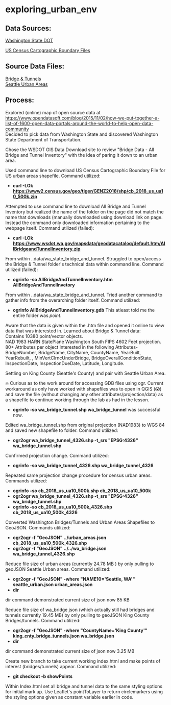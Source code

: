 # exploring_urban_env

## Data Sources:  
[Washington State DOT](https://www.wsdot.wa.gov/mapsdata/geodatacatalog/default.htm)  

[US Census Cartographic Boundary Files](https://www.census.gov/geographies/mapping-files/time-series/geo/carto-boundary-file.html)   


## Source Data Files:  
[Bridge & Tunnels](data/king_cnty_bridge_tunnels.json)  
[Seattle Urban Areas](seattle_urban.json)

## Process:  
Explored (online) map of open source data at https://www.opendatasoft.com/blog/2015/11/02/how-we-put-together-a-list-of-1600-open-data-portals-around-the-world-to-help-open-data-community    
Decided to pick data from Washington State and discovered Washington State Department of Transportation.  

Chose the WSDOT GIS Data Download site to review "Bridge Data - All Bridge and Tunnel Inventory" with the idea of paring it down to an urban area.  

Used command line to download US Census Cartographic Boundary File for US urban areas shapefile. 
Command utilized:  

- **curl -LOk https://www2.census.gov/geo/tiger/GENZ2018/shp/cb_2018_us_ua10_500k.zip**  

Attempted to use command line to download All Bridge and Tunnel Inventory but realized the name of the folder on the page did not match the name that downloads (manually downloaded using download link on page. Instead the command only downloaded information pertaining to the webpage itself.  Command utilized (failed):  

- **curl -LOk https://www.wsdot.wa.gov/mapsdata/geodatacatalog/default.htm/AllBridgeandTunnelInventory.zip**  

From within ..data/wa_state_bridge_and_tunnel. Struggled to open/access the Bridge & Tunnel folder's technical data within command line. Command utilized (failed):  

- **ogrinfo -so AllBridgeAndTunnelInventory.htm AllBridgeAndTunnelInvetory**  

From within ..data/wa_state_bridge_and_tunnel. Tried another command to gather info from the overarching folder itself. Command utilized:
- **ogrinfo AllBridgeAndTunnelInventory.gdb** 
This atleast told me the entire folder was *point*.

Aware that the data is given within the .htm file and opened it online to view data that was interested in. Learned about Bridge & Tunnel data:  
Contains 10380 point/vector objects.  
NAD 1983 HARN StatePlane Washington South FIPS 4602 Feet projection.
80+ Attributes per object
Interested in the following Attributes-BridgeNumber, BridgeName, CityName, CountyName, YearBuilt, YearRebuilt, , MinVertClrncUnderBridge, BridgeOverallConditionState, InspectionDate, InspectionDueDate, Latitude, Longitude. 

Settling on King County (Seattle's County) and pair with Seattle Urban Area. 

🔥 Curious as to the work around for accessing GDB files using ogr. Current workaround as only have worked with shapefiles was to open in QGIS (😱) and save the file (without changing any other attributes/projection/data) as a shapefile to continue working through the lab as had in the lesson.

- **ogrinfo -so wa_bridge_tunnel.shp wa_bridge_tunnel** was successful now.

Edited wa_bridge_tunnel.shp from original projection (NAD1983) to WGS 84 and saved new shapefile to folder. Command utilized:
- **ogr2ogr wa_bridge_tunnel_4326.shp -t_srs "EPSG:4326" wa_bridge_tunnel.shp** 

Confirmed projection change. Command utilized:
- **ogrinfo -so wa_bridge_tunnel_4326.shp wa_bridge_tunnel_4326** 

Repeated same projection change procedure for census urban areas. Commands utilized:
- **ogrinfo -so cb_2018_us_ua10_500k.shp cb_2018_us_ua10_500k** 
- **ogr2ogr wa_bridge_tunnel_4326.shp -t_srs "EPSG:4326" wa_bridge_tunnel.shp**
- **ogrinfo -so cb_2018_us_ua10_500k_4326.shp cb_2018_us_ua10_500k_4326**

Converted Washington Bridges/Tunnels and Urban Areas Shapefiles to GeoJSON. Commands utilized:
- **ogr2ogr -f "GeoJSON" ../urban_areas.json cb_2018_us_ua10_500k_4326.shp**
- **ogr2ogr -f "GeoJSON" ../../wa_bridge.json wa_bridge_tunnel_4326.shp**

Reduce file size of urban areas (currently 24.78 MB ) by only pulling to geoJSON Seattle Urban areas. Command utilized:
- **ogr2ogr -f "GeoJSON" -where "NAME10='Seattle, WA'" seattle_urban.json urban_areas.json**
- **dir**  

dir command demonstrated current size of json now 85 KB

Reduce file size of wa_bridge.json (which actually still had bridges and tunnels currently 19.45 MB) by only pulling to geoJSON King County Bridges/tunnels. Command utilized: 
- **ogr2ogr -f "GeoJSON" -where "CountyName='King County'" king_cnty_bridge_tunnels.json wa_bridge.json** 
- **dir**  

dir command demonstrated current size of json now 3.25 MB

Create new branch to take current working index.html and make points of interest (bridges/tunnels) appear. Command utilized: 
- **git checkout -b showPoints**  

Within Index.html set all bridge and tunnel data to the same styling options for initial mark up. Use Leaflet's pointToLayer to return circlemarkers using the styling options given as constant variable earlier in code. 


